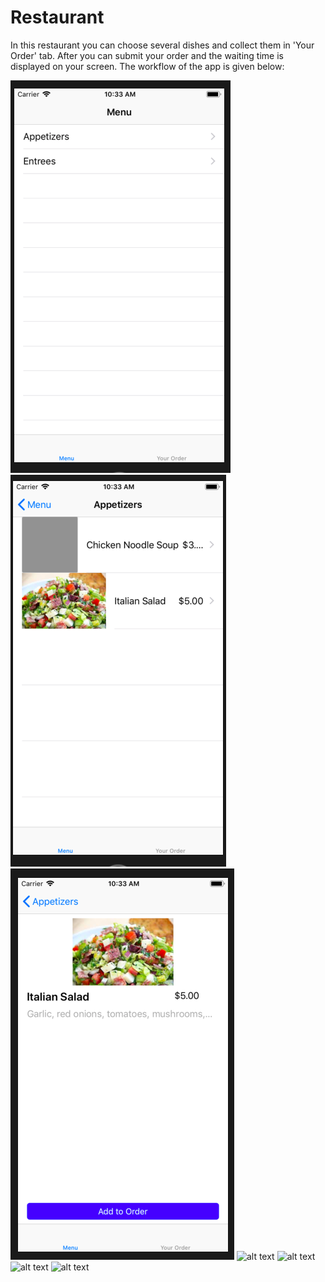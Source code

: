 # Restaurant

In this restaurant you can choose several dishes and collect them in 'Your Order' tab.
After you can submit your order and the waiting time is displayed on your screen.
The workflow of the app is given below:

![alt text](https://github.com/HugoLangeveld/Restaurant/blob/master/Schermafbeelding%202018-12-14%20om%2010.33.43.png)
![alt text](https://github.com/HugoLangeveld/Restaurant/blob/master/Schermafbeelding%202018-12-14%20om%2010.33.51.png)
![alt text](https://github.com/HugoLangeveld/Restaurant/blob/master/Schermafbeelding%202018-12-14%20om%2010.33.59.png)
![alt text]()
![alt text]()
![alt text]()
![alt text]()
